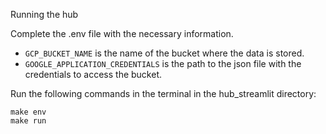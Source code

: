 Running the hub

Complete the .env file with the necessary information.
- `GCP_BUCKET_NAME` is the name of the bucket where the data is stored.
- `GOOGLE_APPLICATION_CREDENTIALS` is the path to the json file with the credentials to access the bucket.

Run the following commands in the terminal in the hub_streamlit directory:

    make env 
    make run

